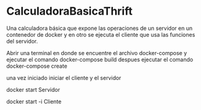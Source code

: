 # CalculadoraBasicaThrift
Una calculadora básica que expone las operaciones de un servidor en un contenedor de docker y en otro se ejecuta el cliente que usa las funciones del servidor.

Abrir una terminal en donde se encuentre el archivo docker-compose y ejecutar el comando
docker-compose build
despues ejecutar el comando 
docker-compose create

una vez iniciado iniciar el cliente y el servidor

docker start Servidor

docker start -i Cliente
